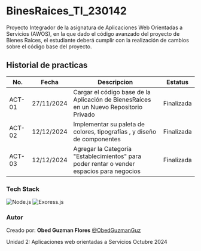 # BinesRaices_TI_230142
Proyecto Integrador de la asignatura de Aplicaciones Web Orientadas a Servicios (AWOS), en la que dado el código avanzado del proyecto de Bienes Raíces, el estudiante deberá cumplir con la realización de cambios sobre el código base del proyecto. 

## Historial de practicas


|No.|Fecha|Descripcion|Estatus|
|---|-----|-----|----|
|ACT-01|27/11/2024|Cargar el código base de la Aplicación de BienesRaíces en un Nuevo Repositorio Privado| Finalizada|
|ACT-02|12/12/2024|Implementar su paleta de colores, tipografías , y diseño de componentes| Finalizada|
|ACT-03|12/12/2024|Agregar la Categoría "Establecimientos" para poder rentar o vender espacios para negocios| Finalizada|



### Tech Stack

![Node.js](https://img.shields.io/badge/Node.js-43853D?style=for-the-badge&logo=node.js&logoColor=white)
![Exoress.js](https://img.shields.io/badge/Express.js-404D59?style=for-the-badge)


### Autor 
Creado por: **Obed Guzman Flores**   [@ObedGuzmanGuz](https://github.com/ObedGuzmanGuz)
</br>

Unidad 2:
Aplicaciones web orientadas a Servicios
Octubre 2024